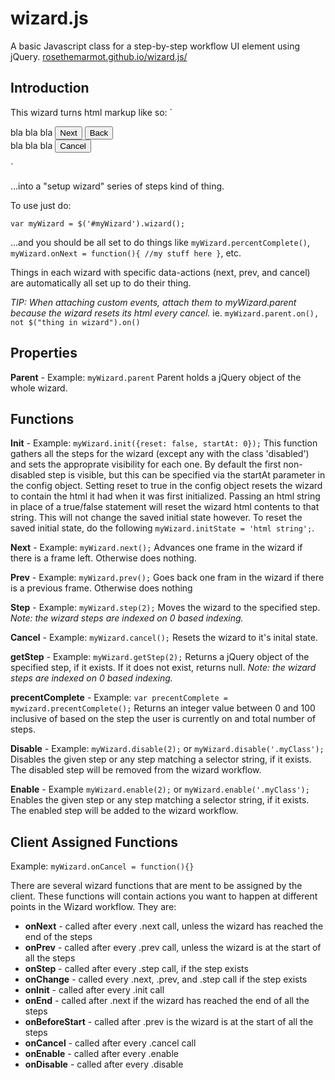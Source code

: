 # wizard.js
A basic Javascript class for a step-by-step workflow UI element using jQuery.
[rosethemarmot.github.io/wizard.js/](http://rosethemarmot.github.io/wizard.js/)

## Introduction
This wizard turns html markup like so:
`<div class="wizard" id="myWizard">
 	<div class="step">
 		bla bla bla
 		<button data-action="next">Next</button>
 		<button data-action="prev">Back</button>
 	</div>
 	<div class="step">
 		bla bla bla
 		<button data-action="cancel">Cancel</button>
 	</div>
</div>`

...into a "setup wizard" series of steps kind of thing.

To use just do:

`var myWizard = $('#myWizard').wizard();`

...and you should be all set to do things like `myWizard.percentComplete()`, `myWizard.onNext = function(){ //my stuff here }`, etc.

Things in each wizard with specific data-actions (next, prev, and cancel) are automatically all set up to do their thing.

*TIP: When attaching custom events, attach them to myWizard.parent because the wizard resets its html every cancel.* ie. `myWizard.parent.on(), not $("thing in wizard").on()`

## Properties
**Parent** - 
Example: `myWizard.parent`
Parent holds a jQuery object of the whole wizard.

## Functions
**Init** - 
Example: `myWizard.init({reset: false, startAt: 0});` This function gathers all the steps for the wizard (except any with the class 'disabled') and sets the approprate visibility for each one. By default the first non-disabled step is visible, but this can be specified via the startAt parameter in the config object. Setting reset to true in the config object resets the wizard to contain the html it had when it was first initialized. Passing an html string in place of a true/false statement will reset the wizard html contents to that string. This will not change the saved initial state however. To reset the saved initial state, do the following `myWizard.initState = 'html string';`.

**Next** - 
Example: `myWizard.next();`
Advances one frame in the wizard if there is a frame left. Otherwise does nothing.


**Prev** - 
Example: `myWizard.prev();`
Goes back one fram in the wizard if there is a previous frame. Otherwise does nothing

**Step** - 
Example: `myWizard.step(2);`
Moves the wizard to the specified step. *Note: the wizard steps are indexed on 0 based indexing.*

**Cancel** - 
Example: `myWizard.cancel();`
Resets the wizard to it's inital state.

**getStep** - 
Example: `myWizard.getStep(2);`
Returns a jQuery object of the specified step, if it exists. If it does not exist, returns null. *Note: the wizard steps are indexed on 0 based indexing.*

**precentComplete** - 
Example: `var precentComplete = mywizard.precentComplete();`
Returns an integer value between 0 and 100 inclusive of based on the step the user is currently on and total number of steps.

**Disable** - 
Example: `myWizard.disable(2);` or `myWizard.disable('.myClass');`
Disables the given step or any step matching a selector string, if it exists. The disabled step will be removed from the wizard workflow. 

**Enable** - 
Example `myWizard.enable(2);` or `myWizard.enable('.myClass');`
Enables the given step or any step matching a selector string, if it exists. The enabled step will be added to the wizard workflow. 

## Client Assigned Functions
Example: `myWizard.onCancel = function(){}`

There are several wizard functions that are ment to be assigned by the client. These functions will contain actions you want to happen at different points in the Wizard workflow. They are:
- **onNext** - called after every .next call, unless the wizard has reached the end of the steps
- **onPrev** - called after every .prev call, unless the wizard is at the start of all the steps
- **onStep** - called after every .step call, if the step exists 
- **onChange** - called every .next, .prev, and .step call if the step exists 
- **onInit** - called after every .init call 
- **onEnd** - called after .next if the wizard has reached the end of all the steps 
- **onBeforeStart** - called after .prev is the wizard is at the start of all the steps 
- **onCancel** - called after every .cancel call 
- **onEnable** - called after every .enable
- **onDisable** - called after every .disable

